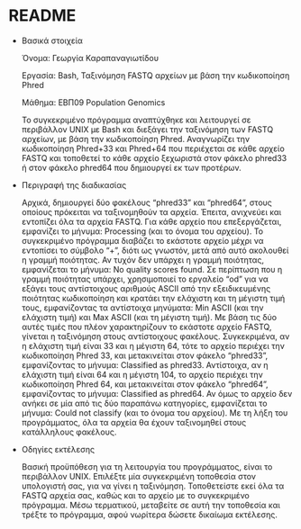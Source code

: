 # README

- Βασικά στοιχεία

	Όνομα: Γεωργία Καραπαναγιωτίδου

	Εργασία: Bash, Ταξινόμηση FASTQ αρχείων με βάση την κωδικοποίηση Phred

	Μάθημα: ΕΒΠ09 Population Genomics

	Το συγκεκριμένο πρόγραμμα αναπτύχθηκε και λειτουργεί σε περιβάλλον UNIX με Bash και διεξάγει την ταξινόμηση των FASTQ αρχείων, 
 	με βάση την κωδικοποίηση Phred. 
	Αναγνωρίζει την κωδικοποίηση Phred+33 και Phred+64 που περιέχεται σε κάθε αρχείο FASTQ 
 	και τοποθετεί το κάθε αρχείο ξεχωριστά στον φάκελο phred33 ή στον φάκελο phred64 που δημιουργεί εκ των προτέρων.
  
- Περιγραφή της διαδικασίας

	Αρχικά, δημιουργεί δύο φακέλους “phred33” και “phred64”, στους οποίους πρόκειται να ταξινομηθούν τα αρχεία. 
	Έπειτα, ανιχνεύει και εντοπίζει όλα τα αρχεία FASTQ. Για κάθε αρχείο που επεξεργάζεται, εμφανίζει το μήνυμα: Processing (και το όνομα του αρχείου). 
	Το συγκεκριμένο πρόγραμμα διαβάζει το εκάστοτε αρχείο μέχρι να εντοπίσει το σύμβολο “+”, διότι ως γνωστόν, μετά από αυτό ακολουθεί η γραμμή ποιότητας. 
	Αν τυχόν δεν υπάρχει η γραμμή ποιότητας, εμφανίζεται το μήνυμα: No quality scores found. 
	Σε περίπτωση που η γραμμή ποιότητας υπάρχει, χρησιμοποιεί το εργαλείο “od” για να εξάγει τους αντίστοιχους αριθμούς ASCII από την εξειδικευμένης ποιότητας κωδικοποίηση και κρατάει την ελάχιστη και τη μέγιστη τιμή τους, εμφανίζοντας τα αντίστοιχα μηνύματα: Min ASCII (και την ελάχιστη τιμή) και Max ASCII (και τη μέγιστη τιμή). 
	Με βάση τις δύο αυτές τιμές που πλέον χαρακτηρίζουν το εκάστοτε αρχείο FASTQ, γίνεται η ταξινόμηση στους αντίστοιχους φακέλους. 
	Συγκεκριμένα, αν η ελάχιστη τιμή είναι 33 και η μέγιστη 64, τότε το αρχείο περιέχει την κωδικοποίηση Phred 33, και μετακινείται στον φάκελο “phred33”, εμφανίζοντας το μήνυμα: Classified as phred33. 
	Αντίστοιχα, αν η ελάχιστη τιμή είναι 64 και η μέγιστη 104, το αρχείο περιέχει την κωδικοποίηση Phred 64, και μετακινείται στον φάκελο “phred64”, εμφανίζοντας το μήνυμα: Classified as phred64. 
	Αν όμως το αρχείο δεν ανήκει σε μία από τις δύο παραπάνω κατηγορίες, εμφανίζεται το μήνυμα: Could not classify (και το όνομα του αρχείου). 
	Με τη λήξη του προγράμματος, όλα τα αρχεία θα έχουν ταξινομηθεί στους κατάλληλους φακέλους.
	 

- Οδηγίες εκτέλεσης

	Βασική προϋπόθεση για τη λειτουργία του προγράμματος, είναι το περιβάλλον UNIX. Επιλέξτε μία συγκεκριμένη τοποθεσία στον υπολογιστή σας, για να γίνει η ταξινόμηση. 
	Τοποθετείστε εκεί όλα τα FASTQ αρχεία σας, καθώς και το αρχείο με το συγκεκριμένο πρόγραμμα. 
 	Μέσω τερματικού, μεταβείτε σε αυτή την τοποθεσία και τρέξτε το πρόγραμμα, αφού νωρίτερα δώσετε δικαίωμα εκτέλεσης.

